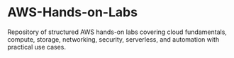 # AWS-Hands-on-Labs
Repository of structured AWS hands-on labs covering cloud fundamentals, compute, storage, networking, security, serverless, and automation with practical use cases.
